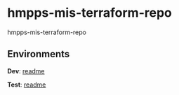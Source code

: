# hmpps-mis-terraform-repo
hmpps-mis-terraform-repo

## Environments

**Dev**: [readme](https://github.com/ministryofjustice/hmpps-mis-terraform-repo/docs/dev)

**Test**: [readme](https://github.com/ministryofjustice/hmpps-mis-terraform-repo/docs/test)
